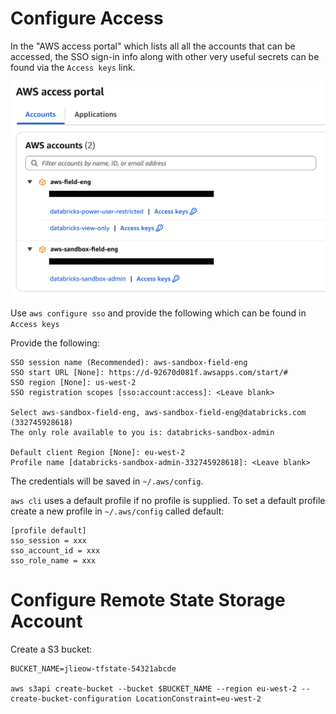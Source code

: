 # Configure Access

In the "AWS access portal" which lists all all the accounts that can be accessed, the SSO sign-in info along with other very useful secrets can be found via the `Access keys` link.

![AWS Access Portal](image.png)

Use `aws configure sso` and provide the following which can be found in `Access keys`

Provide the following:
```
SSO session name (Recommended): aws-sandbox-field-eng
SSO start URL [None]: https://d-92670d081f.awsapps.com/start/#
SSO region [None]: us-west-2
SSO registration scopes [sso:account:access]: <Leave blank>

Select aws-sandbox-field-eng, aws-sandbox-field-eng@databricks.com (332745928618)
The only role available to you is: databricks-sandbox-admin

Default client Region [None]: eu-west-2
Profile name [databricks-sandbox-admin-332745928618]: <Leave blank>
```

The credentials will be saved in `~/.aws/config`.

`aws cli` uses a default profile if no profile is supplied. To set a default profile create a new profile in `~/.aws/config` called default:
```
[profile default]
sso_session = xxx
sso_account_id = xxx
sso_role_name = xxx
```

# Configure Remote State Storage Account

Create a S3 bucket:

```
BUCKET_NAME=jlieow-tfstate-54321abcde

aws s3api create-bucket --bucket $BUCKET_NAME --region eu-west-2 --create-bucket-configuration LocationConstraint=eu-west-2
```